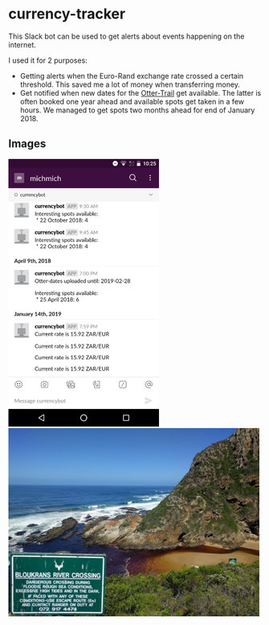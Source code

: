 # currency-tracker

This Slack bot can be used to get alerts about events happening on the internet.

I used it for 2 purposes:

* Getting alerts when the Euro-Rand exchange rate crossed a certain threshold. This saved me a lot of money when transferring money.
* Get notified when new dates for the [Otter-Trail](https://en.wikipedia.org/wiki/Otter_Trail) get available. The latter is often booked one year ahead and available spots get taken in a few hours. We managed to get spots two months ahead for end of January 2018.

## Images

<img src="media/Slack.png" alt="Slack" width="300px">
<img src="media/OtterTrail.jpg" alt="OtterTrail" width="500px">

